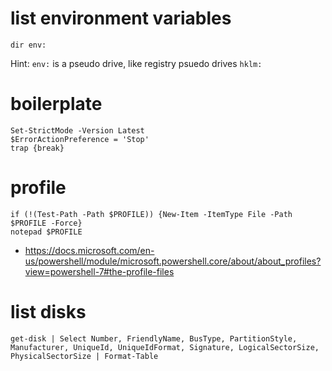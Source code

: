 # list environment variables
```
dir env:
```
Hint: `env:` is a pseudo drive, like registry psuedo drives `hklm:`

# boilerplate

```
Set-StrictMode -Version Latest
$ErrorActionPreference = 'Stop'
trap {break}
```

# profile
```
if (!(Test-Path -Path $PROFILE)) {New-Item -ItemType File -Path $PROFILE -Force}
notepad $PROFILE
```
* https://docs.microsoft.com/en-us/powershell/module/microsoft.powershell.core/about/about_profiles?view=powershell-7#the-profile-files

# list disks
```
get-disk | Select Number, FriendlyName, BusType, PartitionStyle, Manufacturer, UniqueId, UniqueIdFormat, Signature, LogicalSectorSize, PhysicalSectorSize | Format-Table
```
